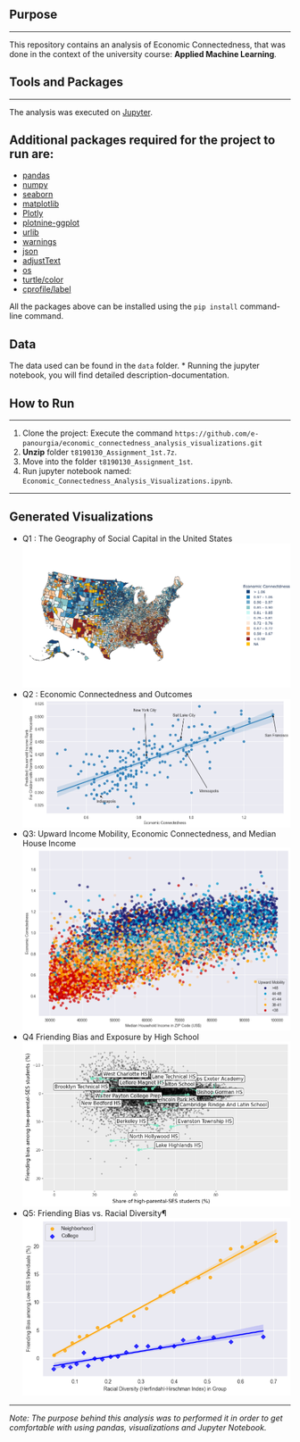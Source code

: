 ## Purpose 
-------
This repository contains an analysis of Economic Connectedness, that was done in the context of the university course: **Applied Machine Learning**. 

## Tools and Packages 
-----
The analysis was executed on [Jupyter](https://jupyter.org/).

## Additional packages required for the project to run are: 

* [pandas](https://pandas.pydata.org/docs/)
* [numpy](https://numpy.org/)
* [seaborn](http://seaborn.pydata.org/)
* [matplotlib](https://matplotlib.org/)
* [Plotly](https://plotly.com/python/plotly-express/)
* [plotnine-ggplot](https://pypi.org/project/plotnine/)
* [urlib](https://docs.python.org/3/library/urllib.html)
* [warnings](https://docs.python.org/3/library/warnings.html)
* [json](https://docs.python.org/3/library/json.html)
* [adjustText](https://pypi.org/project/adjustText/)
* [os](https://docs.python.org/3/library/os.html)
* [turtle/color](https://docs.python.org/3/library/turtle.html)
* [cprofile/label](https://docs.python.org/3/library/profile.html#module-cProfile)

All the packages above can be installed using the ``pip install`` command-line command.

## Data

The data used can be found in the ``data`` folder. 
    * Running the jupyter notebook, you will find detailed description-documentation.

## How to Run 
-------
1. Clone the project: Execute the command ``https://github.com/e-panourgia/economic_connectedness_analysis_visualizations.git``
2. **Unzip** folder ``t8190130_Assignment_1st.7z``.
2. Move into the folder ``t8190130_Assignment_1st``. 
3. Run jupyter notebook named: ``Economic_Connectedness_Analysis_Visualizations.ipynb``.

---
## Generated Visualizations 
* Q1 : The Geography of Social Capital in the United States
![q1](images/q1.png)
* Q2 : Economic Connectedness and Outcomes
![q2](images/q2.png)
* Q3: Upward Income Mobility, Economic Connectedness, and Median House Income
![q3](images/q3.png)
* Q4 Friending Bias and Exposure by High School
![q4](images/q4.png)
* Q5: Friending Bias vs. Racial Diversity¶
![q5](images/q5.png)
------
*Note: The purpose behind this analysis was  to performed it in order to get comfortable with using pandas, visualizations and Jupyter Notebook.*